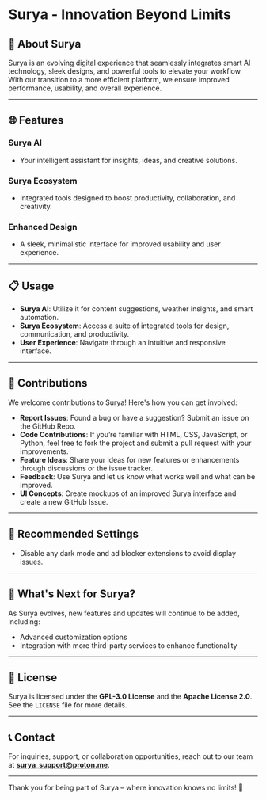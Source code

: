 # Surya - Innovation Beyond Limits


## 🚀 About Surya

Surya is an evolving digital experience that seamlessly integrates smart AI technology, sleek designs, and powerful tools to elevate your workflow. With our transition to a more efficient platform, we ensure improved performance, usability, and overall experience.

---

## 🌐 Features

### **Surya AI**
- Your intelligent assistant for insights, ideas, and creative solutions.

### **Surya Ecosystem**
- Integrated tools designed to boost productivity, collaboration, and creativity.

### **Enhanced Design**
- A sleek, minimalistic interface for improved usability and user experience.

---

## 📋 Usage

- **Surya AI**: Utilize it for content suggestions, weather insights, and smart automation.
- **Surya Ecosystem**: Access a suite of integrated tools for design, communication, and productivity.
- **User Experience**: Navigate through an intuitive and responsive interface.

---

## 📜 Contributions

We welcome contributions to Surya! Here's how you can get involved:

- **Report Issues**: Found a bug or have a suggestion? Submit an issue on the GitHub Repo.
- **Code Contributions**: If you’re familiar with HTML, CSS, JavaScript, or Python, feel free to fork the project and submit a pull request with your improvements.
- **Feature Ideas**: Share your ideas for new features or enhancements through discussions or the issue tracker.
- **Feedback**: Use Surya and let us know what works well and what can be improved.
- **UI Concepts**: Create mockups of an improved Surya interface and create a new GitHub Issue.

---

## 🔧 Recommended Settings

- Disable any dark mode and ad blocker extensions to avoid display issues.

---

## 📅 What's Next for Surya?

As Surya evolves, new features and updates will continue to be added, including:

- Advanced customization options
- Integration with more third-party services to enhance functionality

---

## 📄 License

Surya is licensed under the **GPL-3.0 License** and the **Apache License 2.0**. See the `LICENSE` file for more details.

---

## 📞 Contact

For inquiries, support, or collaboration opportunities, reach out to our team at **surya_support@proton.me**.

---

Thank you for being part of Surya – where innovation knows no limits! 🚀
